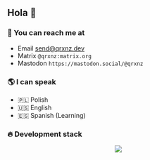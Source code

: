 ## Hola 👋

### 📨 You can reach me at

* Email send@qrxnz.dev
* Matrix `@qrxnz:matrix.org`
* Mastodon `https://mastodon.social/@qrxnz`

### 🌎 I can speak

* 🇵🇱 Polish
* 🇺🇸 English
* 🇪🇸 Spanish (Learning)

### 🔥 Development stack

<p align="center">
  <a href="https://skillicons.dev">
    <img src="https://skillicons.dev/icons?i=git,vscode,neovim,docker,go,bash,nix,py,js,bun,vue,nuxtjs,tailwind" />
  </a>
</p>
